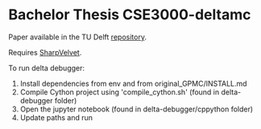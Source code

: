 # Bachelor Thesis CSE3000-deltamc
Paper available in the TU Delft [repository](https://resolver.tudelft.nl/uuid:d8cbfd41-7ee8-4692-97ed-3b7c05a8ba17).

Requires [SharpVelvet](https://github.com/meelgroup/SharpVelvet).

To run delta debugger:
1. Install dependencies from env and from original_GPMC/INSTALL.md
2. Compile Cython project using 'compile_cython.sh' (found in delta-debugger folder)
3. Open the jupyter notebook (found in delta-debugger/cppython folder)
4. Update paths and run

